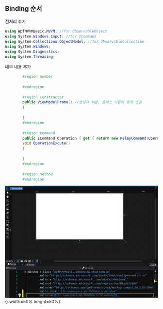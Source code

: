 <h2>Binding 순서</h2>

<pr>전처리 추가</pr>
```C#
using WpfMVVMBasic.MVVM; //for ObservableObject
using System.Windows.Input; //for ICommand 
using System.Collections.ObjectModel; //for ObservableCollection 
using System.Windows; 
using System.Diagnostics; 
using System.Threading; 
```
<pr>내부 내용 추가</pr>
```C#
        #region member

        #endregion

        #region constructor
        public ViewModelFrame() //생성자 부분, 클래스 이름에 맞게 변경
        {

        }
        #endregion

        #region command
        public ICommand Operation { get { return new RelayCommand(OperationExcute); } }
        void OperationExcute()
        {

        }
        #endregion

        #region method
        #endregion
```

![XamlVMLink](./Screenshot/XamlVMLink.png){: width=50% height=50%}
